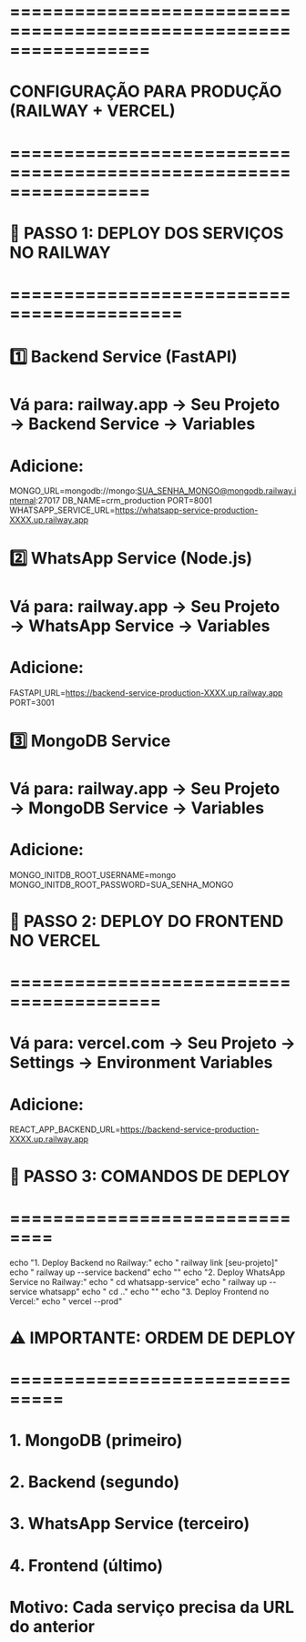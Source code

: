 # =================================================================
# CONFIGURAÇÃO PARA PRODUÇÃO (RAILWAY + VERCEL)
# =================================================================

# 🔧 PASSO 1: DEPLOY DOS SERVIÇOS NO RAILWAY
# ==========================================

# 1️⃣ Backend Service (FastAPI)
# Vá para: railway.app → Seu Projeto → Backend Service → Variables
# Adicione:
MONGO_URL=mongodb://mongo:SUA_SENHA_MONGO@mongodb.railway.internal:27017
DB_NAME=crm_production
PORT=8001
WHATSAPP_SERVICE_URL=https://whatsapp-service-production-XXXX.up.railway.app

# 2️⃣ WhatsApp Service (Node.js)  
# Vá para: railway.app → Seu Projeto → WhatsApp Service → Variables
# Adicione:
FASTAPI_URL=https://backend-service-production-XXXX.up.railway.app
PORT=3001

# 3️⃣ MongoDB Service
# Vá para: railway.app → Seu Projeto → MongoDB Service → Variables  
# Adicione:
MONGO_INITDB_ROOT_USERNAME=mongo
MONGO_INITDB_ROOT_PASSWORD=SUA_SENHA_MONGO

# 🔧 PASSO 2: DEPLOY DO FRONTEND NO VERCEL
# ========================================

# Vá para: vercel.com → Seu Projeto → Settings → Environment Variables
# Adicione:
REACT_APP_BACKEND_URL=https://backend-service-production-XXXX.up.railway.app

# 🔧 PASSO 3: COMANDOS DE DEPLOY
# ==============================

echo "1. Deploy Backend no Railway:"
echo "   railway link [seu-projeto]"
echo "   railway up --service backend"
echo ""
echo "2. Deploy WhatsApp Service no Railway:"
echo "   cd whatsapp-service"
echo "   railway up --service whatsapp"
echo "   cd .."
echo ""
echo "3. Deploy Frontend no Vercel:"
echo "   vercel --prod"

# ⚠️  IMPORTANTE: ORDEM DE DEPLOY
# ===============================
# 1. MongoDB (primeiro)
# 2. Backend (segundo) 
# 3. WhatsApp Service (terceiro)
# 4. Frontend (último)
#
# Motivo: Cada serviço precisa da URL do anterior